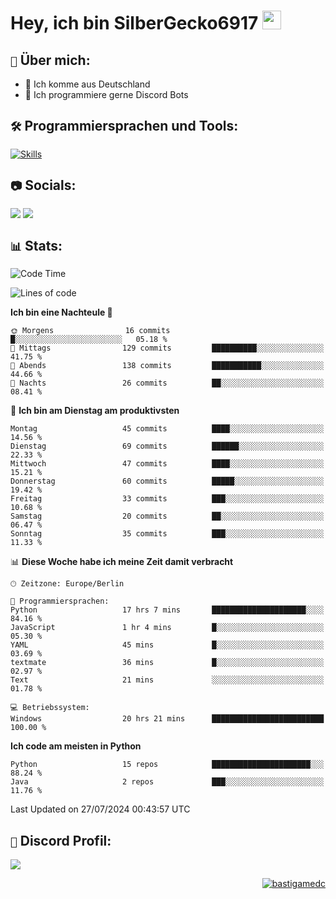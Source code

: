 # Hey, ich bin SilberGecko6917 <img src="https://raw.githubusercontent.com/MartinHeinz/MartinHeinz/master/wave.gif" width="30px">

## ` 📌 ` Über mich:
- 📍 Ich komme aus Deutschland
- 📝 Ich programmiere gerne Discord Bots

## ` 🛠️ ` Programmiersprachen und Tools:
[![Skills](https://skillicons.dev/icons?i=py,html,css,mysql,postgres,sqlite,java,discord,figma,github,git,pycharm,vscode,idea)]()<br>


## ` 📷 ` Socials:  
[![](https://img.shields.io/youtube/channel/subscribers/UCf83BJ6BdAFoU1zViGFuWlg?style=for-the-badge&logo=youtube&label=YouTube&color=red)](https://youtube.com/@gecko_tv) [![](https://img.shields.io/twitch/status/silbergecko_tv?style=for-the-badge&logo=twitch&logoColor=white&color=purple)](https://twitch.tv/silbergecko_tv)


## ` 📊 ` Stats:
<!--START_SECTION:waka-->
![Code Time](http://img.shields.io/badge/Code%20Time-86%20hrs%2013%20mins-blue)

![Lines of code](https://img.shields.io/badge/Seit%20Hallo%20Welt%20habe%20ich%20geschrieben-26.6%20thousand%20Codezeilen-blue)

**Ich bin eine Nachteule 🦉** 

```text
🌞 Morgens                16 commits          █░░░░░░░░░░░░░░░░░░░░░░░░   05.18 % 
🌆 Mittags                129 commits         ██████████░░░░░░░░░░░░░░░   41.75 % 
🌃 Abends                 138 commits         ███████████░░░░░░░░░░░░░░   44.66 % 
🌙 Nachts                 26 commits          ██░░░░░░░░░░░░░░░░░░░░░░░   08.41 % 
```
📅 **Ich bin am Dienstag am produktivsten** 

```text
Montag                   45 commits          ████░░░░░░░░░░░░░░░░░░░░░   14.56 % 
Dienstag                 69 commits          ██████░░░░░░░░░░░░░░░░░░░   22.33 % 
Mittwoch                 47 commits          ████░░░░░░░░░░░░░░░░░░░░░   15.21 % 
Donnerstag               60 commits          █████░░░░░░░░░░░░░░░░░░░░   19.42 % 
Freitag                  33 commits          ███░░░░░░░░░░░░░░░░░░░░░░   10.68 % 
Samstag                  20 commits          ██░░░░░░░░░░░░░░░░░░░░░░░   06.47 % 
Sonntag                  35 commits          ███░░░░░░░░░░░░░░░░░░░░░░   11.33 % 
```


📊 **Diese Woche habe ich meine Zeit damit verbracht** 

```text
🕑︎ Zeitzone: Europe/Berlin

💬 Programmiersprachen: 
Python                   17 hrs 7 mins       █████████████████████░░░░   84.16 % 
JavaScript               1 hr 4 mins         █░░░░░░░░░░░░░░░░░░░░░░░░   05.30 % 
YAML                     45 mins             █░░░░░░░░░░░░░░░░░░░░░░░░   03.69 % 
textmate                 36 mins             █░░░░░░░░░░░░░░░░░░░░░░░░   02.97 % 
Text                     21 mins             ░░░░░░░░░░░░░░░░░░░░░░░░░   01.78 % 

💻 Betriebssystem: 
Windows                  20 hrs 21 mins      █████████████████████████   100.00 % 
```

**Ich code am meisten in Python** 

```text
Python                   15 repos            ██████████████████████░░░   88.24 % 
Java                     2 repos             ███░░░░░░░░░░░░░░░░░░░░░░   11.76 % 
```




 Last Updated on 27/07/2024 00:43:57 UTC
<!--END_SECTION:waka-->

## ` 🔎 ` Discord Profil:
<a href="https://discord.com/users/753974250968186901"><img src="https://lanyard.cnrad.dev/api/753974250968186901"><p/>

<p align="right">
  <img align="center" src="https://komarev.com/ghpvc/?username=SilberGecko6917&label=Profile%20views&color=0e75b6&style=flat" alt="bastigamedc"/>
</p>
